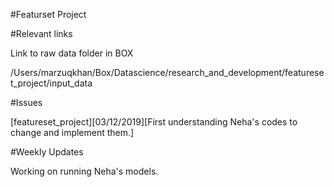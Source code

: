 #Featurset Project

#Relevant links

Link to raw data folder in BOX

/Users/marzuqkhan/Box/Datascience/research_and_development/featureset_project/input_data

#Issues

[featureset_project][03/12/2019][First understanding Neha's codes to change and implement them.]

#Weekly Updates

Working on running Neha's models.
